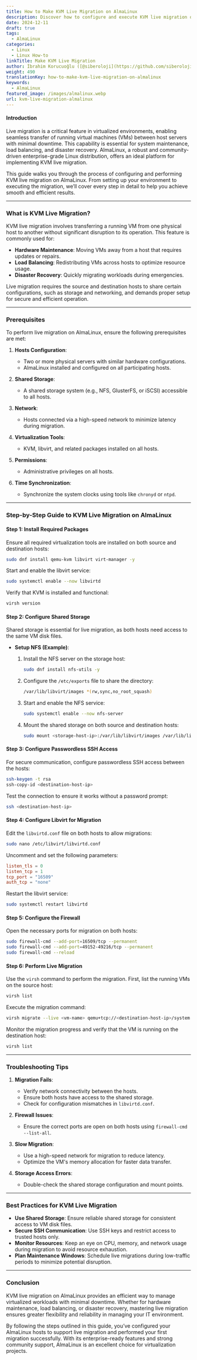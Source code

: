 ```yaml
---
title: How to Make KVM Live Migration on AlmaLinux
description: Discover how to configure and execute KVM live migration on AlmaLinux. A step-by-step guide for seamless virtual machine transfer between hosts.
date: 2024-12-11
draft: true
tags:
  - AlmaLinux
categories:
  - Linux
  - Linux How-to
linkTitle: Make KVM Live Migration
author: İbrahim Korucuoğlu ([@siberoloji](https://github.com/siberoloji))
weight: 490
translationKey: how-to-make-kvm-live-migration-on-almalinux
keywords:
  - AlmaLinux
featured_image: /images/almalinux.webp
url: kvm-live-migration-almalinux
---
```

#### Introduction

Live migration is a critical feature in virtualized environments, enabling seamless transfer of running virtual machines (VMs) between host servers with minimal downtime. This capability is essential for system maintenance, load balancing, and disaster recovery. AlmaLinux, a robust and community-driven enterprise-grade Linux distribution, offers an ideal platform for implementing KVM live migration.

This guide walks you through the process of configuring and performing KVM live migration on AlmaLinux. From setting up your environment to executing the migration, we’ll cover every step in detail to help you achieve smooth and efficient results.

---

### What is KVM Live Migration?

KVM live migration involves transferring a running VM from one physical host to another without significant disruption to its operation. This feature is commonly used for:

- **Hardware Maintenance**: Moving VMs away from a host that requires updates or repairs.
- **Load Balancing**: Redistributing VMs across hosts to optimize resource usage.
- **Disaster Recovery**: Quickly migrating workloads during emergencies.

Live migration requires the source and destination hosts to share certain configurations, such as storage and networking, and demands proper setup for secure and efficient operation.

---

### Prerequisites

To perform live migration on AlmaLinux, ensure the following prerequisites are met:

1. **Hosts Configuration**:
   - Two or more physical servers with similar hardware configurations.
   - AlmaLinux installed and configured on all participating hosts.

2. **Shared Storage**:
   - A shared storage system (e.g., NFS, GlusterFS, or iSCSI) accessible to all hosts.

3. **Network**:
   - Hosts connected via a high-speed network to minimize latency during migration.

4. **Virtualization Tools**:
   - KVM, libvirt, and related packages installed on all hosts.

5. **Permissions**:
   - Administrative privileges on all hosts.

6. **Time Synchronization**:
   - Synchronize the system clocks using tools like `chronyd` or `ntpd`.

---

### Step-by-Step Guide to KVM Live Migration on AlmaLinux

#### Step 1: Install Required Packages

Ensure all required virtualization tools are installed on both source and destination hosts:

```bash
sudo dnf install qemu-kvm libvirt virt-manager -y
```

Start and enable the libvirt service:

```bash
sudo systemctl enable --now libvirtd
```

Verify that KVM is installed and functional:

```bash
virsh version
```

#### Step 2: Configure Shared Storage

Shared storage is essential for live migration, as both hosts need access to the same VM disk files.

- **Setup NFS (Example)**:
  1. Install the NFS server on the storage host:

     ```bash
     sudo dnf install nfs-utils -y
     ```

  2. Configure the `/etc/exports` file to share the directory:

     ```bash
     /var/lib/libvirt/images *(rw,sync,no_root_squash)
     ```

  3. Start and enable the NFS service:

     ```bash
     sudo systemctl enable --now nfs-server
     ```

  4. Mount the shared storage on both source and destination hosts:

     ```bash
     sudo mount <storage-host-ip>:/var/lib/libvirt/images /var/lib/libvirt/images
     ```

#### Step 3: Configure Passwordless SSH Access

For secure communication, configure passwordless SSH access between the hosts:

```bash
ssh-keygen -t rsa
ssh-copy-id <destination-host-ip>
```

Test the connection to ensure it works without a password prompt:

```bash
ssh <destination-host-ip>
```

#### Step 4: Configure Libvirt for Migration

Edit the `libvirtd.conf` file on both hosts to allow migrations:

```bash
sudo nano /etc/libvirt/libvirtd.conf
```

Uncomment and set the following parameters:

```conf
listen_tls = 0
listen_tcp = 1
tcp_port = "16509"
auth_tcp = "none"
```

Restart the libvirt service:

```bash
sudo systemctl restart libvirtd
```

#### Step 5: Configure the Firewall

Open the necessary ports for migration on both hosts:

```bash
sudo firewall-cmd --add-port=16509/tcp --permanent
sudo firewall-cmd --add-port=49152-49216/tcp --permanent
sudo firewall-cmd --reload
```

#### Step 6: Perform Live Migration

Use the `virsh` command to perform the migration. First, list the running VMs on the source host:

```bash
virsh list
```

Execute the migration command:

```bash
virsh migrate --live <vm-name> qemu+tcp://<destination-host-ip>/system
```

Monitor the migration progress and verify that the VM is running on the destination host:

```bash
virsh list
```

---

### Troubleshooting Tips

1. **Migration Fails**:
   - Verify network connectivity between the hosts.
   - Ensure both hosts have access to the shared storage.
   - Check for configuration mismatches in `libvirtd.conf`.

2. **Firewall Issues**:
   - Ensure the correct ports are open on both hosts using `firewall-cmd --list-all`.

3. **Slow Migration**:
   - Use a high-speed network for migration to reduce latency.
   - Optimize the VM's memory allocation for faster data transfer.

4. **Storage Access Errors**:
   - Double-check the shared storage configuration and mount points.

---

### Best Practices for KVM Live Migration

- **Use Shared Storage**: Ensure reliable shared storage for consistent access to VM disk files.
- **Secure SSH Communication**: Use SSH keys and restrict access to trusted hosts only.
- **Monitor Resources**: Keep an eye on CPU, memory, and network usage during migration to avoid resource exhaustion.
- **Plan Maintenance Windows**: Schedule live migrations during low-traffic periods to minimize potential disruption.

---

### Conclusion

KVM live migration on AlmaLinux provides an efficient way to manage virtualized workloads with minimal downtime. Whether for hardware maintenance, load balancing, or disaster recovery, mastering live migration ensures greater flexibility and reliability in managing your IT environment.

By following the steps outlined in this guide, you’ve configured your AlmaLinux hosts to support live migration and performed your first migration successfully. With its enterprise-ready features and strong community support, AlmaLinux is an excellent choice for virtualization projects.
